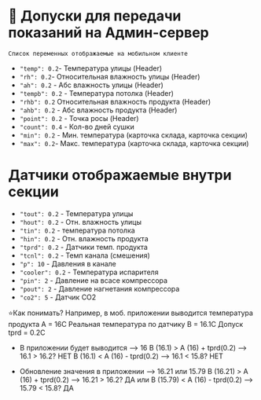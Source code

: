 # 📐 Допуски для передачи показаний на Админ-сервер

`Список переменных отображаемые на мобильном клиенте`

-   `"temp": 0.2`- Температура улицы (Header)
-   `"rh": 0.2`- Относительная влажность улицы (Header)
-   `"ah": 0.2` - Абс влажность улицы (Header)
-   `"tempb": 0.2` - Температура потолка (Header)
-   `"rhb": 0.2` Относительная влажность продукта (Header)
-   `"ahb": 0.2` - Абс влажность продукта (Header)
-   `"point": 0.2` - Точка росы (Header)
-   `"count": 0.4` - Кол-во дней сушки
-   `"min": 0.2` - Мин. температура (карточка склада, карточка секции)
-   `"max": 0.2`- Макс. температура (карточка склада, карточка секции)

# Датчики отображаемые внутри секции

-   `"tout": 0.2` - Температура улицы
-   `"hout": 0.2` - Отн. влажность улицы
-   `"tin": 0.2` - температура потолка
-   `"hin": 0.2` - Отн. влажность продукта
-   `"tprd": 0.2` - Датчики темп. продукта
-   `"tcnl": 0.2` - Темп канала (смешения)
-   `"p": 10` - Давления в канале
-   `"cooler": 0.2` - Температура испарителя
-   `"pin": 2` - Давление на всасе компрессора
-   `"pout": 2` - Давление нагнетания компрессора
-   `"co2": 5` - Датчик CO2

⭐Как понимать?
Например, в моб. приложении выводится температура продукта A = 16C
Реальная температура по датчику B = 16.1С
Допуск tprd = 0.2C

-   В приложении будет выводится --> 16
    B (16.1) > A (16) + tprd(0.2) --> 16.1 > 16.2? НЕТ
    B (16.1) < A (16) - tprd(0.2) --> 16.1 < 15.8? НЕТ

-   Обновление значения в приложении --> 16.21 или 15.79
    B (16.21) > A (16) + tprd(0.2) --> 16.21 > 16.2? ДА
    или
    B (15.79) < A (16) - tprd(0.2) --> 15.79 < 15.8? ДА
